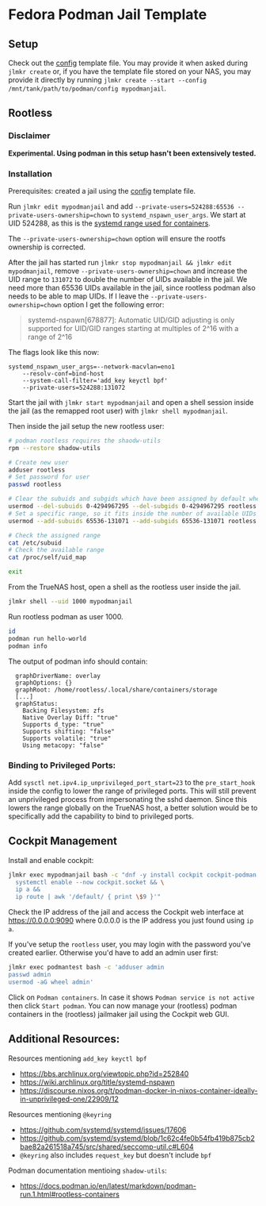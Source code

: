 # Fedora Podman Jail Template

## Setup

Check out the [config](./config) template file. You may provide it when asked during `jlmkr create` or, if you have the template file stored on your NAS, you may provide it directly by running `jlmkr create --start --config /mnt/tank/path/to/podman/config mypodmanjail`.

## Rootless

### Disclaimer

**Experimental. Using podman in this setup hasn't been extensively tested.**

### Installation

Prerequisites: created a jail using the [config](./config) template file.

Run `jlmkr edit mypodmanjail` and add `--private-users=524288:65536 --private-users-ownership=chown` to `systemd_nspawn_user_args`. We start at UID 524288, as this is the [systemd range used for containers](https://github.com/systemd/systemd/blob/main/docs/UIDS-GIDS.md#summary).

The `--private-users-ownership=chown` option will ensure the rootfs ownership is corrected.

After the jail has started run `jlmkr stop mypodmanjail && jlmkr edit mypodmanjail`, remove `--private-users-ownership=chown` and increase the UID range to `131072` to double the number of UIDs available in the jail. We need more than 65536 UIDs available in the jail, since rootless podman also needs to be able to map UIDs. If I leave the `--private-users-ownership=chown` option I get the following error:

> systemd-nspawn[678877]: Automatic UID/GID adjusting is only supported for UID/GID ranges starting at multiples of 2^16 with a range of 2^16

The flags look like this now:

```
systemd_nspawn_user_args=--network-macvlan=eno1
    --resolv-conf=bind-host
    --system-call-filter='add_key keyctl bpf'
    --private-users=524288:131072
```

Start the jail with `jlmkr start mypodmanjail` and open a shell session inside the jail (as the remapped root user) with `jlmkr shell mypodmanjail`.

Then inside the jail setup the new rootless user:

```bash
# podman rootless requires the shaodw-utils
rpm --restore shadow-utils

# Create new user
adduser rootless
# Set password for user
passwd rootless

# Clear the subuids and subgids which have been assigned by default when creating the new user
usermod --del-subuids 0-4294967295 --del-subgids 0-4294967295 rootless
# Set a specific range, so it fits inside the number of available UIDs
usermod --add-subuids 65536-131071 --add-subgids 65536-131071 rootless

# Check the assigned range
cat /etc/subuid
# Check the available range
cat /proc/self/uid_map

exit
```

From the TrueNAS host, open a shell as the rootless user inside the jail.

```bash
jlmkr shell --uid 1000 mypodmanjail
```

Run rootless podman as user 1000.

```bash
id
podman run hello-world
podman info
```

The output of podman info should contain:

```
  graphDriverName: overlay
  graphOptions: {}
  graphRoot: /home/rootless/.local/share/containers/storage
  [...]
  graphStatus:
    Backing Filesystem: zfs
    Native Overlay Diff: "true"
    Supports d_type: "true"
    Supports shifting: "false"
    Supports volatile: "true"
    Using metacopy: "false"
```

### Binding to Privileged Ports:

Add `sysctl net.ipv4.ip_unprivileged_port_start=23` to the `pre_start_hook` inside the config to lower the range of privileged ports. This will still prevent an unprivileged process from impersonating the sshd daemon. Since this lowers the range globally on the TrueNAS host, a better solution would be to specifically add the capability to bind to privileged ports.

## Cockpit Management

Install and enable cockpit:

```bash
jlmkr exec mypodmanjail bash -c "dnf -y install cockpit cockpit-podman && \
  systemctl enable --now cockpit.socket && \
  ip a &&
  ip route | awk '/default/ { print \$9 }'"
```

Check the IP address of the jail and access the Cockpit web interface at https://0.0.0.0:9090 where 0.0.0.0 is the IP address you just found using `ip a`.

If you've setup the `rootless` user, you may login with the password you've created earlier. Otherwise you'd have to add an admin user first:

```bash
jlmkr exec podmantest bash -c 'adduser admin
passwd admin
usermod -aG wheel admin'
```

Click on `Podman containers`. In case it shows `Podman service is not active` then click `Start podman`. You can now manage your (rootless) podman containers in the (rootless) jailmaker jail using the Cockpit web GUI.

## Additional Resources:

Resources mentioning `add_key keyctl bpf`
- https://bbs.archlinux.org/viewtopic.php?id=252840
- https://wiki.archlinux.org/title/systemd-nspawn
- https://discourse.nixos.org/t/podman-docker-in-nixos-container-ideally-in-unprivileged-one/22909/12

Resources mentioning `@keyring`
- https://github.com/systemd/systemd/issues/17606
- https://github.com/systemd/systemd/blob/1c62c4fe0b54fb419b875cb2bae82a261518a745/src/shared/seccomp-util.c#L604
- `@keyring` also includes `request_key` but doesn't include `bpf`

Podman documentation mentioing `shadow-utils`:
- https://docs.podman.io/en/latest/markdown/podman-run.1.html#rootless-containers

